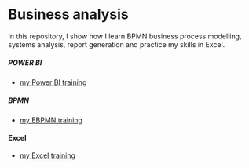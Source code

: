 # Business analysis

In this repository, I show how I learn 
BPMN business process modelling, systems analysis, report generation and practice my skills in Excel.

##### POWER BI
* [my Power BI training]()

##### BPMN 
* [my EBPMN training]()

#### Excel 
* [my Excel training](https://github.com/MonikaPich/analysis/tree/master/Excel)
